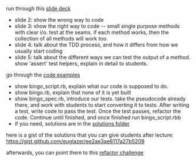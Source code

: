 run through this [slide deck](http://enspiral-dev-academy.slides.com/enspiral-dev-academy/intro-to-ruby-testing)
  - slide 2: show the wrong way to code
  - slide 3: show the right way to code -- small single purpose methods with clear i/o. test at the seams. if each method works, then the collection of all methods will work too.
  - slide 4: talk about the TDD process, and how it differs from how we usually start coding
  - slide 5: talk about the different ways we can test the output of a method. show 'assert' test helpers, explain in detail to students.

go through the [code examples](./code-examples)
  - show bingo_script.rb, explain what our code is supposed to do.
  - show bingo.rb, explain that none of it is yet built
  - show bingo_spec.rb, introduce our tests. take the pseudocode already there, and work with students to start converting it to tests. After writing a test, write code to pass the test. Once the test passes, refactor the code. Continue until finished, and once finished run bingo_script.rbb
  - if you need, solutions are in the [solutions folder](./code-examples/solutions)

here is a gist of the solutions that you can give students after lecture: https://gist.github.com/euglazer/ee2ae3ae6117a27b5209

afterwards, you can point them to this [refactor challenge](https://github.com/enspiral-dev-academy/refactor-this-challenge)
